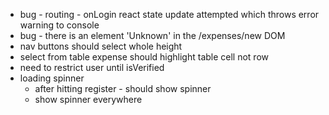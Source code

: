 - bug - routing - onLogin react state update attempted which throws error warning to console
- bug - there is an element 'Unknown' in the /expenses/new DOM
- nav buttons should select whole height
- select from table expense should highlight table cell not row
- need to restrict user until isVerified
- loading spinner
  - after hitting register - should show spinner
  - show spinner everywhere